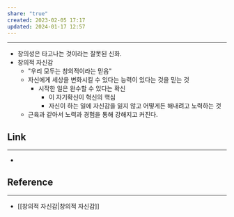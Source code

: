 ```yaml
---
share: "true"
created: 2023-02-05 17:17
updated: 2024-01-17 12:57
---
```


---
- 창의성은 타고나는 것이라는 잘못된 신화.
- 창의적 자신감 
	- "우리 모두는 창의적이라는 믿음"
	- 자신에게 세상을 변화시킬 수 있다는 능력이 있다는 것을 믿는 것
		- 시작한 일은 완수할 수 있다는 확신
			- 이 자기확신이 혁신의 핵심
			- 자신이 하는 일에 자신감을 잃지 않고 어떻게든 해내려고 노력하는 것
	- 근육과 같아서 노력과 경험을 통해 강해지고 커진다.





## Link
---
- 


## Reference
---
- [[창의적 자신감|창의적 자신감]]
